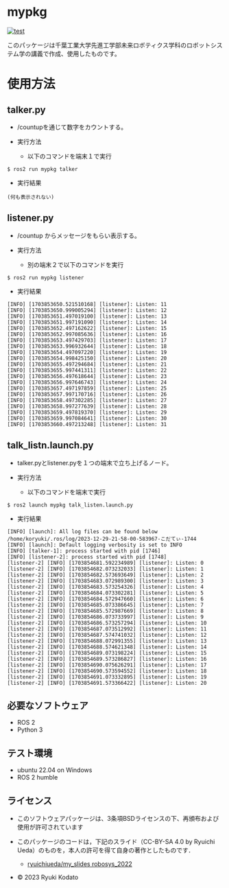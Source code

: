 # mypkg
[![test](https://github.com/Kodato51/mypkg/actions/workflows/test.yml/badge.svg)](https://github.com/Kodato51/mypkg/actions/workflows/test.yml)

このパッケージは千葉工業大学先進工学部未来ロボティクス学科のロボットシステム学の講義で作成、使用したものです。

# 使用方法
## talker.py
* /countupを通じて数字をカウントする。

* 実行方法
  - 以下のコマンドを端末１で実行
```
$ ros2 run mypkg talker
```
* 実行結果
```
(何も表示されない)
```
## listener.py
* /countup からメッセージをもらい表示する。

* 実行方法
  - 別の端末２で以下のコマンドを実行
```
$ ros2 run mypkg listener
```
* 実行結果
```
[INFO] [1703853650.521510168] [listener]: Listen: 11
[INFO] [1703853650.999005294] [listener]: Listen: 12
[INFO] [1703853651.497019100] [listener]: Listen: 13
[INFO] [1703853651.997191090] [listener]: Listen: 14
[INFO] [1703853652.497162622] [listener]: Listen: 15
[INFO] [1703853652.997085636] [listener]: Listen: 16
[INFO] [1703853653.497429703] [listener]: Listen: 17
[INFO] [1703853653.996932644] [listener]: Listen: 18
[INFO] [1703853654.497097220] [listener]: Listen: 19
[INFO] [1703853654.998425150] [listener]: Listen: 20
[INFO] [1703853655.497294684] [listener]: Listen: 21
[INFO] [1703853655.997441311] [listener]: Listen: 22
[INFO] [1703853656.497618644] [listener]: Listen: 23
[INFO] [1703853656.997646743] [listener]: Listen: 24
[INFO] [1703853657.497197859] [listener]: Listen: 25
[INFO] [1703853657.997170716] [listener]: Listen: 26
[INFO] [1703853658.497302285] [listener]: Listen: 27
[INFO] [1703853658.997277639] [listener]: Listen: 28
[INFO] [1703853659.497819370] [listener]: Listen: 29
[INFO] [1703853659.997084641] [listener]: Listen: 30
[INFO] [1703853660.497213248] [listener]: Listen: 31
```

## talk_listn.launch.py
* talker.pyとlistener.pyを１つの端末で立ち上げるノード。

* 実行方法
  - 以下のコマンドを端末で実行
```
$ ros2 launch mypkg talk_listen.launch.py
```
* 実行結果
```
[INFO] [launch]: All log files can be found below /home/koryuki/.ros/log/2023-12-29-21-58-00-583967-こだてぃ-1744
[INFO] [launch]: Default logging verbosity is set to INFO
[INFO] [talker-1]: process started with pid [1746]
[INFO] [listener-2]: process started with pid [1748]
[listener-2] [INFO] [1703854681.592234989] [listener]: Listen: 0
[listener-2] [INFO] [1703854682.073232033] [listener]: Listen: 1
[listener-2] [INFO] [1703854682.573693649] [listener]: Listen: 2
[listener-2] [INFO] [1703854683.072989300] [listener]: Listen: 3
[listener-2] [INFO] [1703854683.573254326] [listener]: Listen: 4
[listener-2] [INFO] [1703854684.073302281] [listener]: Listen: 5
[listener-2] [INFO] [1703854684.572947660] [listener]: Listen: 6
[listener-2] [INFO] [1703854685.073386645] [listener]: Listen: 7
[listener-2] [INFO] [1703854685.572987669] [listener]: Listen: 8
[listener-2] [INFO] [1703854686.073733997] [listener]: Listen: 9
[listener-2] [INFO] [1703854686.573257294] [listener]: Listen: 10
[listener-2] [INFO] [1703854687.073512992] [listener]: Listen: 11
[listener-2] [INFO] [1703854687.574741032] [listener]: Listen: 12
[listener-2] [INFO] [1703854688.072991355] [listener]: Listen: 13
[listener-2] [INFO] [1703854688.574621348] [listener]: Listen: 14
[listener-2] [INFO] [1703854689.073198224] [listener]: Listen: 15
[listener-2] [INFO] [1703854689.573286827] [listener]: Listen: 16
[listener-2] [INFO] [1703854690.075626291] [listener]: Listen: 17
[listener-2] [INFO] [1703854690.573594552] [listener]: Listen: 18
[listener-2] [INFO] [1703854691.073332895] [listener]: Listen: 19
[listener-2] [INFO] [1703854691.573366422] [listener]: Listen: 20
```

## 必要なソフトウェア
* ROS 2
* Python 3

## テスト環境
* ubuntu 22.04 on Windows
* ROS 2 humble

## ライセンス
*  このソフトウェアパッケージは、3条項BSDライセンスの下、再頒布および使用が許可されています

* このパッケージのコードは，下記のスライド（CC-BY-SA 4.0 by Ryuichi Ueda）のものを，本人の許可を得て自身の著作としたものです．
    * [ryuichiueda/my_slides robosys_2022](https://github.com/ryuichiueda/my_slides/tree/master/robosys_2022/)

* © 2023 Ryuki Kodato
